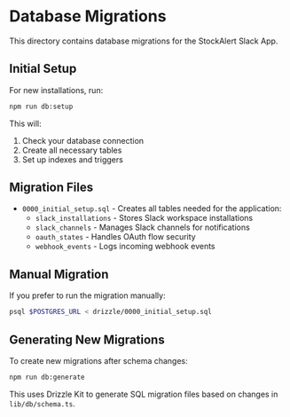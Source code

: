 # Database Migrations

This directory contains database migrations for the StockAlert Slack App.

## Initial Setup

For new installations, run:

```bash
npm run db:setup
```

This will:
1. Check your database connection
2. Create all necessary tables
3. Set up indexes and triggers

## Migration Files

- `0000_initial_setup.sql` - Creates all tables needed for the application:
  - `slack_installations` - Stores Slack workspace installations
  - `slack_channels` - Manages Slack channels for notifications
  - `oauth_states` - Handles OAuth flow security
  - `webhook_events` - Logs incoming webhook events

## Manual Migration

If you prefer to run the migration manually:

```bash
psql $POSTGRES_URL < drizzle/0000_initial_setup.sql
```

## Generating New Migrations

To create new migrations after schema changes:

```bash
npm run db:generate
```

This uses Drizzle Kit to generate SQL migration files based on changes in `lib/db/schema.ts`.